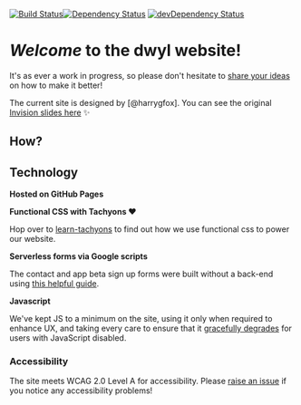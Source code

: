 [![Build Status](https://travis-ci.org/dwyl/dwyl-site.svg?branch=master)](https://travis-ci.org/dwyl/dwyl-site)[![Dependency Status](https://david-dm.org/dwyl/dwyl-site.svg)](https://david-dm.org/dwyl/dwyl-site)
[![devDependency Status](https://david-dm.org/dwyl/dwyl-site/dev-status.svg)](https://david-dm.org/dwyl/dwyl-site?type=dev)

# *Welcome* to the dwyl website!

It's as ever a work in progress, so please don't hesitate to [share your ideas](https://github.com/dwyl/dwyl-site/issues) on how to make it better!

The current site is designed by [@harrygfox]. You can see the original [Invision slides here](https://projects.invisionapp.com/share/VSBOA5D8B) :sparkles:

## How?

## Technology

**Hosted on GitHub Pages**

**Functional CSS with Tachyons :heart:**

Hop over to [learn-tachyons](https://github.com/dwyl/learn-tachyons) to find out how we use functional css to power our website.

**Serverless forms via Google scripts**

The contact and app beta sign up forms were built without a back-end using
[this helpful guide](https://github.com/dwyl/html-form-send-email-via-google-script-without-server).

**Javascript**

We've kept JS to a minimum on the site, using it only when required to
enhance UX, and taking every care to ensure that it
[gracefully degrades](https://github.com/dwyl/learn-progressive-web-apps)
for users with JavaScript disabled.

### Accessibility

The site meets WCAG 2.0 Level A for accessibility. Please [raise an issue](https://github.com/dwyl/dwyl-site/issues) if you notice any accessibility problems!

